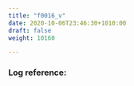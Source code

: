 ```yaml
---
title: "f0016_v"
date: 2020-10-06T23:46:30+1010:00
draft: false
weight: 10160

---
```


### Log reference: <no value>

```
